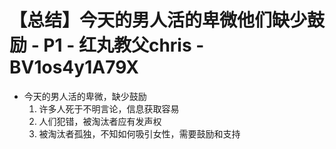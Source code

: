 # 【总结】今天的男人活的卑微他们缺少鼓励 - P1 - 红丸教父chris - BV1os4y1A79X

-   今天的男人活的卑微，缺少鼓励
    1.  许多人死于不明言论，信息获取容易
    2.  人们犯错，被淘汰者应有发声权
    3.  被淘汰者孤独，不知如何吸引女性，需要鼓励和支持